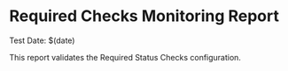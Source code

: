 # Required Checks Monitoring Report

Test Date: $(date)

This report validates the Required Status Checks configuration.
